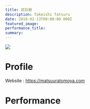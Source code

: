 ```yaml
---
title: 武石樹
description: Takeishi Tatsuru
date: 2018-02-13T00:00:00.000Z
featured_image:
performance_title:
summary: 
---
```


![](/images/matsuuratomoya800-600.jpeg)

# Profile

Website : <https://matsuuratomoya.com>

# Performance
